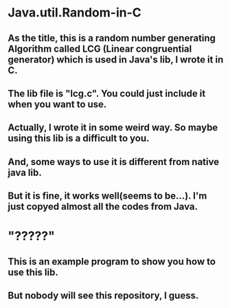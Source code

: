 # Java.util.Random-in-C
## As the title, this is a random number generating Algorithm called LCG (Linear congruential generator) which is used in Java's lib, I wrote it in C.
## The lib file is "lcg.c". You could just include it when you want to use.
## Actually, I wrote it in some weird way. So maybe using this lib is a difficult to you. 
## And, some ways to use it is different from native java lib.
## But it is fine, it works well(seems to be...). I'm just copyed almost all the codes from Java.
# "?????"
## This is an example program to show you how to use this lib.
## But nobody will see this repository, I guess.
